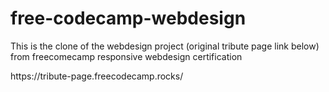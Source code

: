# free-codecamp-webdesign
<p>This is the clone of the webdesign project (original tribute page link below) from freecomecamp responsive webdesign certification</p>
https://tribute-page.freecodecamp.rocks/
